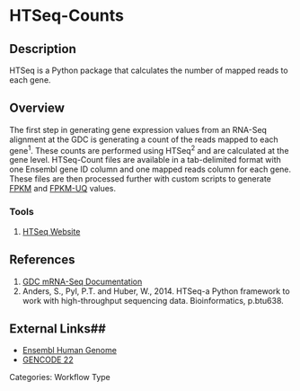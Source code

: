 # HTSeq-Counts #

## Description ##

HTSeq is a Python package that calculates the number of mapped reads to each gene.

## Overview ##

The first step in generating gene expression values from an RNA-Seq alignment at the GDC is generating a count of the reads mapped to each gene<sup>1</sup>. These counts are performed using HTSeq<sup>2</sup> and are calculated at the gene level. HTSeq-Count files are available in a tab-delimited format with one Ensembl gene ID column and one mapped reads column for each gene. These files are then processed further with custom scripts to generate [FPKM](HTSeq-FPKM.md) and [FPKM-UQ](HTSeq-FPKM-UQ.md) values.

### Tools ###
1. [HTSeq Website](http://htseq.readthedocs.io/)

## References ##
1. [GDC mRNA-Seq Documentation](https://docs.gdc.cancer.gov/Data/Bioinformatics_Pipelines/Expression_mRNA_Pipeline/)
2. Anders, S., Pyl, P.T. and Huber, W., 2014. HTSeq-a Python framework to work with high-throughput sequencing data. Bioinformatics, p.btu638.

## External Links##
* [Ensembl Human Genome](http://www.ensembl.org/Homo_sapiens/Info/Annotation)
* [GENCODE 22](https://www.gencodegenes.org/human/release_22.html)

Categories: Workflow Type
